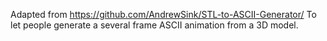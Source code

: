 Adapted from https://github.com/AndrewSink/STL-to-ASCII-Generator/
To let people generate a several frame ASCII animation from a 3D model.